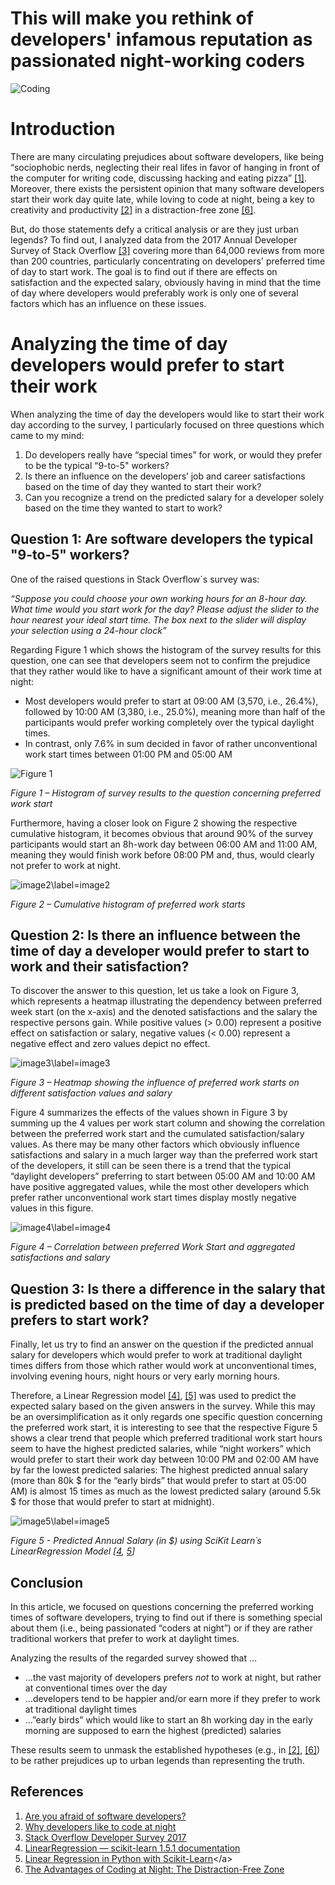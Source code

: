 # This will make you rethink of developers' infamous reputation as passionated night-working coders

![Coding](https://github.com/sschuhmi/sschuhmi.github.io/blob/main/_posts/img/coding-pic.jpg?raw=true)

# Introduction	

There are many circulating prejudices about software developers, like being “sociophobic nerds, neglecting their real lifes in favor of hanging in front of the computer for writing code, discussing hacking and eating pizza” [[1]](#ref1). Moreover, there exists the persistent opinion that many software developers start their work day quite late, while loving to code at night, being a key to creativity and productivity [[2]](#ref2) in a distraction-free zone [[6]](#ref6).

But, do those statements defy a critical analysis or are they just urban legends? To find out, I analyzed data from the 2017 Annual Developer Survey of Stack Overflow [[3]](#ref3) covering more than 64,000 reviews from more than 200 countries, particularly concentrating on developers' preferred  time of day to start work. The goal is to find out if there are effects on satisfaction and the expected salary, obviously having in mind that the time of day where developers would preferably work is only one of several factors which has an influence on these issues.

# Analyzing the time of day developers would prefer to start their work

When analyzing the time of day the developers would like to start their work day according to the survey, I particularly focused on three questions which came to my mind:
1.	Do developers really have “special times” for work, or would they prefer to be the typical “9-to-5" workers?
2.	Is there an influence on the developers’ job and career satisfactions based on the time of day they wanted to start their work?
3.	Can you recognize a trend on the predicted salary for a developer solely based on the time they wanted to start to work? 

## Question 1: Are software developers the typical "9-to-5" workers?

One of the raised questions in Stack Overflow´s survey was:

*“Suppose you could choose your own working hours for an 8-hour day. What time would you start work for the day? Please adjust the slider to the hour nearest your ideal start time. The box next to the slider will display your selection using a 24-hour clock”*

Regarding Figure 1 which shows the histogram of the survey results for this question, one can see that developers seem not to confirm the prejudice that they rather would like to have a significant amount of their work time at night:
-	Most developers would prefer to start at 09:00 AM (3,570, i.e., 26.4%), followed by 10:00 AM (3,380, i.e., 25.0%), meaning more than half of the participants would prefer working completely over the typical daylight times.
-	In contrast, only 7.6% in sum decided in favor of rather unconventional work start times between 01:00 PM and 05:00 AM

![Figure 1](https://github.com/sschuhmi/sschuhmi.github.io/blob/main/_posts/img/WorkStart24_Distribution.png?raw=true)

*Figure 1 – Histogram of survey results to the question concerning preferred work start*

Furthermore, having a closer look on Figure 2 showing the respective cumulative histogram, it becomes obvious that around 90% of the survey participants would start an 8h-work day between 06:00 AM and 11:00 AM, meaning they would finish work before 08:00 PM and, thus, would clearly not prefer to work at night.

![image2\label=image2](https://github.com/sschuhmi/sschuhmi.github.io/blob/main/_posts/img/WorkStart24_Aggregation.png?raw=true)

*Figure 2 – Cumulative histogram of preferred work starts*

## Question 2: Is there an influence between the time of day a developer would prefer to start to work and their satisfaction?

To discover the answer to this question, let us take a look on Figure 3, which represents a heatmap illustrating the dependency between preferred week start (on the x-axis) and the denoted satisfactions and the salary the respective persons gain. While positive values (> 0.00) represent a positive effect on satisfaction or salary, negative values (< 0.00) represent a negative effect and zero values depict no effect.

![image3\label=image3](https://github.com/sschuhmi/sschuhmi.github.io/blob/main/_posts/img/CorrelationHeatMap_cropped.png?raw=true)

*Figure 3 – Heatmap showing the influence of preferred work starts on different satisfaction values and salary*

Figure 4 summarizes the effects of the values shown in Figure 3 by summing up the 4 values per work start column and showing the correlation between the preferred work start and the cumulated satisfaction/salary values. As there may be many other factors which obviously influence satisfactions and salary in a much larger way than the preferred work start of the developers, it still can be seen there is a trend that the typical “daylight developers” preferring to start between 05:00 AM and 10:00 AM have positive aggregated values, while the most other developers which prefer rather unconventional work start times display mostly negative values in this figure.

![image4\label=image4](https://github.com/sschuhmi/sschuhmi.github.io/blob/main/_posts/img/AggregatedCorrelations.png?raw=true)

*Figure 4 – Correlation between preferred Work Start and aggregated satisfactions and salary*

## Question 3: Is there a difference in the salary that is predicted based on the time of day a developer prefers to start work?

Finally, let us try to find an answer on the question if the predicted annual salary for developers which would prefer to work at traditional daylight times differs from those which rather would work at unconventional times, involving evening hours, night hours or very early morning hours. 

Therefore, a Linear Regression model [[4]](#ref4), [[5]](#ref5) was used to predict the expected salary based on the given answers in the survey. While this may be an oversimplification as it only regards one specific question concerning the preferred work start, it is interesting to see that the respective Figure 5 shows a clear trend that people which preferred traditional work start hours seem to have the highest predicted salaries, while “night workers” which would prefer to start their work day between 10:00 PM and 02:00 AM have by far the lowest predicted salaries: The highest predicted annual salary (more than 80k $ for the “early birds” that would prefer to start at 05:00 AM) is almost 15 times as much as the lowest predicted salary (around 5.5k $ for those that would prefer to start at midnight).

![image5\label=image5](https://github.com/sschuhmi/sschuhmi.github.io/blob/main/_posts/img/WorkStart_PredictedSalaries.png?raw=true)

*Figure 5 - Predicted Annual Salary (in $) using SciKit Learn´s LinearRegression Model [[4](#ref4), [5](#ref5)]*

## Conclusion 

In this article, we focused on questions concerning the preferred working times of software developers, trying to find out if there is something special about them (i.e., being passionated “coders at night”) or if they are rather traditional workers that prefer to work at daylight times.

Analyzing the results of the regarded survey showed that …
-	...the vast majority of developers prefers *not* to work at night, but rather at conventional times over the day
-	...developers tend to be happier and/or earn more if they prefer to work at traditional daylight times
-	...”early birds” which would like to start an 8h working day in the early morning are supposed to earn the highest (predicted) salaries

These results seem to unmask the established hypotheses (e.g., in [[2]](#ref2), [[6]](#ref6)) to be rather prejudices up to urban legends than representing the truth.

## References

1. <a name="ref1">[Are you afraid of software developers?](https://ilnumerics.net/blog/are-you-afraid-of-software-developers/)</a>
2. <a name="ref2">[Why developers like to code at night](https://opensource.com/article/20/2/why-developers-code-night)</a>
3. <a name="ref3">[Stack Overflow Developer Survey 2017](https://survey.stackoverflow.co/2017)</a>
4. <a name="ref4">[LinearRegression — scikit-learn 1.5.1 documentation](https://scikit-learn.org/stable/modules/generated/sklearn.linear_model.LinearRegression.html)</a>
5. <a name="ref5">[Linear Regression in Python with Scikit-Learn](https://medium.com/analytics-vidhya/linear-regression-in-python-with-scikit-learn-e1bb8a059cd2#:~:text=With%20Scikit-Learn%20it%20is%20extremely%20straight%20forward%20to,machine%20learning%20library%20to%20train%20on%20your%20data.)</a>
6. <a name="ref6">[The Advantages of Coding at Night: The Distraction-Free Zone](https://www.lucidcoder.dev/the-advantages-of-coding-at-night)</a>
